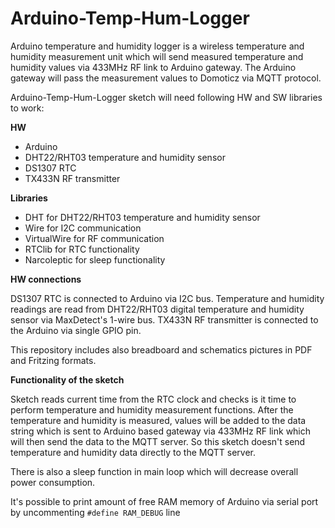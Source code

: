 Arduino-Temp-Hum-Logger
=================

Arduino temperature and humidity logger is a wireless temperature and humidity measurement unit which will send measured
temperature and humidity values via 433MHz RF link to Arduino gateway. The Arduino gateway will pass the measurement
values to Domoticz via MQTT protocol.

Arduino-Temp-Hum-Logger sketch will need following HW and SW libraries to work:

**HW**

* Arduino
* DHT22/RHT03 temperature and humidity sensor
* DS1307 RTC
* TX433N RF transmitter

**Libraries**

* DHT for DHT22/RHT03 temperature and humidity sensor
* Wire for I2C communication
* VirtualWire for RF communication
* RTClib for RTC functionality
* Narcoleptic for sleep functionality

**HW connections**

DS1307 RTC is connected to Arduino via I2C bus.
Temperature and humidity readings are read from DHT22/RHT03 digital temperature and humidity sensor via
MaxDetect's 1-wire bus. TX433N RF transmitter is connected to the Arduino via single GPIO pin.

This repository includes also breadboard and schematics pictures in PDF and Fritzing formats.

**Functionality of the sketch**

Sketch reads current time from the RTC clock and checks is it time to perform temperature and humidity measurement functions.
After the temperature and humidity is measured, values will be added to the data string which is sent to Arduino based gateway via 433MHz RF link 
which will then send the data to the MQTT server. So this sketch doesn't send temperature and humidity data directly to the MQTT server.

There is also a sleep function in main loop which will decrease overall power consumption.

It's possible to print amount of free RAM memory of Arduino via serial port by uncommenting `#define RAM_DEBUG` line